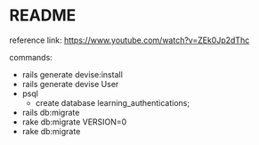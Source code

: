 # README

reference link: https://www.youtube.com/watch?v=ZEk0Jp2dThc


commands:

- rails generate devise:install
- rails generate devise User
- psql
    + create database learning_authentications;
- rails db:migrate
- rake db:migrate VERSION=0
- rake db:migrate
